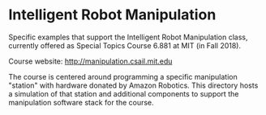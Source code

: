 Intelligent Robot Manipulation
==============================

Specific examples that support the Intelligent Robot Manipulation class,
currently offered as Special Topics Course 6.881 at MIT (in Fall 2018).

Course website: http://manipulation.csail.mit.edu

The course is centered around programming a specific manipulation "station" with
hardware donated by Amazon Robotics.  This directory hosts a simulation of that
station and additional components to support the manipulation software stack for
the course.

